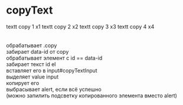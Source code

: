 # copyText
<div>
    <div>
        <span id="copy1">textt copy 1</span> <span data-id="copy1" class="copy">x1</span>
        <span id="copy2">textt copy 2</span> <span data-id="copy2" class="copy">x2</span>
        <span id="copy3">textt copy 3</span> <span data-id="copy3" class="copy">x3</span>
        <span id="copy4">textt copy 4</span> <span data-id="copy4" class="copy">x4</span>
    </div>
    <input type="text" style="display:none" id="copyTextInput" value="">
</div>
<br>
<br>
обрабатывает .copy<br>
забирает data-id от copy<br>
обрабатывает элемент c id == data-id<br>
забирает текст id el<br>
вставляет его в input#copyTextInput<br>
выделяет value input<br>
копирует его<br>
выбрасывает alert, если всё успешно<br>
(можно запилить подсветку копированного элемента вместо alert)<br>
